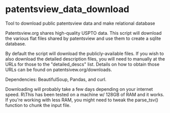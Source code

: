 # patentsview_data_download
Tool to download public patentsview data and make relational database

Patentsview.org shares high-quality USPTO data. This script will download the various flat files shared by patentsview and use them to create a sqlite database.

By default the script will download the publicly-available files. If you wish to also download the detailed description files, you will need to manually at the URLs for those to the "detailed_descs" list. Details on how to obtain those URLs can be found on patentsivew.org/downloads.

Dependencies: BeautifulSoup, Pandas, and curl.

Downloading will probably take a few days depending on your internet speed. R\This has been tested on a machine w/ 128GB of RAM and it works. If you're working with less RAM, you might need to tweak the parse_tsv() function to chunk the input file.
